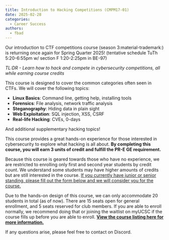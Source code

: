 ```yaml
---
title: Introduction to Hacking Competitions (CMPM17-01)
date: 2025-02-28
categories:
  - Career Success
authors:
  - fbad
---
```


Our introduction to CTF competitions course (season 3:material-trademark:) is returning once again for Spring Quarter 2025! (tentative schedule TuTh 5:20-6:55pm w/ section F 1:20-2:25pm in BE-97)

*TL:DR - Learn how to hack and compete in cybersecurity competitions, all while earning course credits*

<!-- more -->

This course is designed to cover the common categories often seen in CTFs.
We will cover the following topics:

- **Linux Basics**: Command line, getting help, installing tools
- **Forensics**: File analysis, network traffic analysis
- **Steganography**: Hiding data in plain sight
- **Web Exploitation**: SQL injection, XSS, CSRF
- **Real-life Hacking**: CVEs, 0-days

And additional supplementary hacking topics!

This course provides a great hands-on experience for those interested in cybersecurity to explore what hacking is all about. **By completing this course, you will earn 3 units of credit and fulfill the PR-E GE requirement.**

Because this course is geared towards those who have no experience, we are restricted to enrolling only first and second year students by credit count.
We understand some students may have higher amounts of credits but are still interested in the course. [If you currently have junior or senior standing, please fill out the form below and we will consider you for the course.](https://forms.gle/UjGFRQDbKjJUZBa78)

Due to the hands-on design of this course, we can only accommodate 20 students in total (as of now). There are 15 seats open for general enrollment, and 5 seats reserved for club members. If you are able to enroll normally, we recommend doing that or joining the waitlist on myUCSC if the course fills up before you are able to enroll. [**View the course listing here for more information.**](https://pisa.ucsc.edu/class_search/index.php?action=detail&class_data=YToyOntzOjU6IjpTVFJNIjtzOjQ6IjIyNTIiO3M6MTA6IjpDTEFTU19OQlIiO3M6NToiNTE1NjAiO30%253D)

If any questions arise, please feel free to contact on Discord.